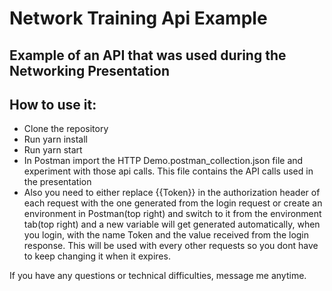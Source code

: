 # Network Training Api Example

## Example of an API that was used during the Networking Presentation

## How to use it:
-   Clone the repository
-   Run yarn install
-   Run yarn start
-   In Postman import the HTTP Demo.postman_collection.json file and experiment with those api calls. This file contains the API calls used in the presentation
-   Also you need to either replace {{Token}} in the authorization header of each request with the one generated from the login request or create an environment in Postman(top right) and switch to it from the environment tab(top right) and a new variable will get generated automatically, when you login, with the name Token and the value received from the login response. This will be used with every other requests so you dont have to keep changing it when it expires.

If you have any questions or technical difficulties, message me anytime.

